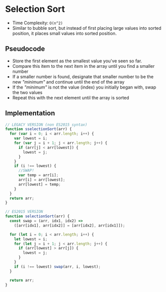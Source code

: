 # Selection Sort

- Time Complexity: `O(n^2)`
- Similar to bubble sort, but instead of first placing large values into sorted position, it places small values into sorted position.

## Pseudocode

- Store the first element as the smallest value you've seen so far.
- Compare this item to the next item in the array until you find a smaller number
- If a smaller number is found, designate that smaller number to be the new _"minimum"_ and continue until the end of the array
- If the _"minimum"_ is not the value (index) you initially began with, swap the two values
- Repeat this with the next element until the array is sorted

## Implementation

```js
// LEGACY VERSION (non ES2015 syntax)
function sselectionSort(arr) {
  for (var i = 0; i < arr.length; i++) {
    var lowest = i;
    for (var j = i + 1; j < arr.length; j++) {
      if (arr[j] < arr[lowest]) {
        lowest = j;
      }
    }
    if (i !== lowest) {
      //SWAP!
      var temp = arr[i];
      arr[i] = arr[lowest];
      arr[lowest] = temp;
    }
  }
  return arr;
}

// ES2015 VERSION
function selectionSort(arr) {
  const swap = (arr, idx1, idx2) =>
    ([arr[idx1], arr[idx2]] = [arr[idx2], arr[idx1]]);

  for (let i = 0; i < arr.length; i++) {
    let lowest = i;
    for (let j = i + 1; j < arr.length; j++) {
      if (arr[lowest] > arr[j]) {
        lowest = j;
      }
    }
    if (i !== lowest) swap(arr, i, lowest);
  }

  return arr;
}
```
